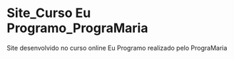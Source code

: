 # Site_Curso Eu Programo_PrograMaria
 Site desenvolvido no curso online Eu Programo realizado pelo PrograMaria
